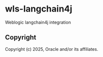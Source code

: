 # wls-langchain4j
Weblogic langchain4j integration

## Copyright
Copyright (c) 2025, Oracle and/or its affiliates.